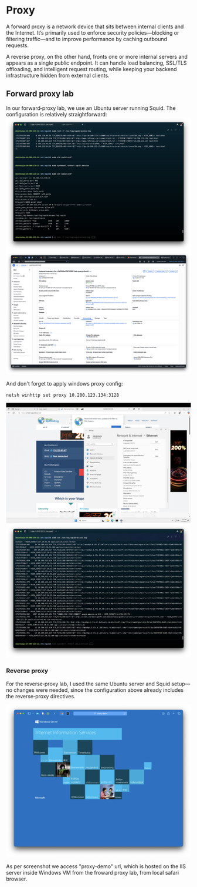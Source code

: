 # Proxy

A forward proxy is a network device that sits between internal clients and the Internet. It’s primarily used to enforce security policies—blocking or filtering traffic—and to improve performance by caching outbound requests.

A reverse proxy, on the other hand, fronts one or more internal servers and appears as a single public endpoint. It can handle load balancing, SSL/TLS offloading, and intelligent request routing, while keeping your backend infrastructure hidden from external clients.

## Forward proxy lab 
In our forward‑proxy lab, we use an Ubuntu server running Squid. The configuration is relatively straightforward:
![Squid_Config](./assets/squid_config.png)
![](./assets/AWS_win_box.png)

And don't forget to apply windows proxy config:

```text
netsh winhttp set proxy 10.200.123.134:3128
```
![](./assets/forward_proxy_works.png)
![](./assets/squid_access_log.png)

### Reverse proxy
For the reverse‑proxy lab, I used the same Ubuntu server and Squid setup—no changes were needed, since the configuration above already includes the reverse‑proxy directives.

![](./assets/reverse_proxy.png)

As per screenshot we access "proxy-demo" url, which is hosted on the IIS server inside Windows VM from the froward proxy lab, from local safari browser. 